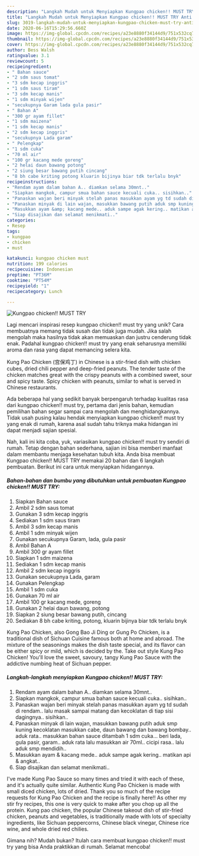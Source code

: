 ```yaml
---
description: "Langkah Mudah untuk Menyiapkan Kungpao chicken!! MUST TRY Anti Gagal"
title: "Langkah Mudah untuk Menyiapkan Kungpao chicken!! MUST TRY Anti Gagal"
slug: 3019-langkah-mudah-untuk-menyiapkan-kungpao-chicken-must-try-anti-gagal
date: 2020-06-16T15:29:56.660Z
image: https://img-global.cpcdn.com/recipes/a23e8880f34144d9/751x532cq70/kungpao-chicken-must-try-foto-resep-utama.jpg
thumbnail: https://img-global.cpcdn.com/recipes/a23e8880f34144d9/751x532cq70/kungpao-chicken-must-try-foto-resep-utama.jpg
cover: https://img-global.cpcdn.com/recipes/a23e8880f34144d9/751x532cq70/kungpao-chicken-must-try-foto-resep-utama.jpg
author: Bess Walsh
ratingvalue: 3.1
reviewcount: 5
recipeingredient:
- " Bahan sauce"
- "2 sdm saus tomat"
- "3 sdm kecap inggris"
- "1 sdm saus tiram"
- "3 sdm kecap manis"
- "1 sdm minyak wijen"
- "secukupnya Garam lada gula pasir"
- " Bahan A"
- "300 gr ayam fillet"
- "1 sdm maizena"
- "1 sdm kecap manis"
- "2 sdm kecap inggris"
- "secukupnya Lada garam"
- " Pelengkap"
- "1 sdm cuka"
- "70 ml air"
- "100 gr kacang mede goreng"
- "2 helai daun bawang potong"
- "2 siung besar bawang putih cincang"
- "8 bh cabe kriting potong kluarin bijinya biar tdk terlalu bnyk"
recipeinstructions:
- "Rendam ayam dalam bahan A.. diamkan selama 30mnt.."
- "Siapkan mangkok, campur smua bahan sauce kecuali cuka.. sisihkan.."
- "Panaskan wajan beri minyak stelah panas masukkan ayam yg td sudah di rendam.. lalu masak sampai matang dan kecoklatan di tiap sisi dagingnya.. sisihkan.."
- "Panaskan minyak di lain wajan, masukkan bawang putih aduk smp kuning kecoklatan masukkan cabe, daun bawang dan bawang bombay.. aduk rata.. masukkan bahan sauce ditambah 1 sdm cuka... beri lada, gula pasir, garam.. aduk rata lalu masukkan air 70ml.. cicipi rasa.. lalu aduk smp mendidih.."
- "Masukkan ayam &amp; kacang mede.. aduk sampe agak kering.. matikan api &amp; angkat.."
- "Siap disajikan dan selamat menikmati.."
categories:
- Resep
tags:
- kungpao
- chicken
- must

katakunci: kungpao chicken must 
nutrition: 199 calories
recipecuisine: Indonesian
preptime: "PT36M"
cooktime: "PT54M"
recipeyield: "1"
recipecategory: Lunch

---
```



![Kungpao chicken!! MUST TRY](https://img-global.cpcdn.com/recipes/a23e8880f34144d9/751x532cq70/kungpao-chicken-must-try-foto-resep-utama.jpg)

Lagi mencari inspirasi resep kungpao chicken!! must try yang unik? Cara membuatnya memang tidak susah dan tidak juga mudah. Jika salah mengolah maka hasilnya tidak akan memuaskan dan justru cenderung tidak enak. Padahal kungpao chicken!! must try yang enak seharusnya memiliki aroma dan rasa yang dapat memancing selera kita.

Kung Pao Chicken (宫保鸡丁) in Chinese is a stir-fried dish with chicken cubes, dried chili pepper and deep-fried peanuts. The tender taste of the chicken matches great with the crispy peanuts with a combined sweet, sour and spicy taste. Spicy chicken with peanuts, similar to what is served in Chinese restaurants.

Ada beberapa hal yang sedikit banyak berpengaruh terhadap kualitas rasa dari kungpao chicken!! must try, pertama dari jenis bahan, kemudian pemilihan bahan segar sampai cara mengolah dan menghidangkannya. Tidak usah pusing kalau hendak menyiapkan kungpao chicken!! must try yang enak di rumah, karena asal sudah tahu triknya maka hidangan ini dapat menjadi sajian spesial.


Nah, kali ini kita coba, yuk, variasikan kungpao chicken!! must try sendiri di rumah. Tetap dengan bahan sederhana, sajian ini bisa memberi manfaat dalam membantu menjaga kesehatan tubuh kita. Anda bisa membuat Kungpao chicken!! MUST TRY memakai 20 bahan dan 6 langkah pembuatan. Berikut ini cara untuk menyiapkan hidangannya.

<!--inarticleads1-->

##### Bahan-bahan dan bumbu yang dibutuhkan untuk pembuatan Kungpao chicken!! MUST TRY:

1. Siapkan  Bahan sauce
1. Ambil 2 sdm saus tomat
1. Gunakan 3 sdm kecap inggris
1. Sediakan 1 sdm saus tiram
1. Ambil 3 sdm kecap manis
1. Ambil 1 sdm minyak wijen
1. Gunakan secukupnya Garam, lada, gula pasir
1. Ambil  Bahan A
1. Ambil 300 gr ayam fillet
1. Siapkan 1 sdm maizena
1. Sediakan 1 sdm kecap manis
1. Ambil 2 sdm kecap inggris
1. Gunakan secukupnya Lada, garam
1. Gunakan  Pelengkap
1. Ambil 1 sdm cuka
1. Gunakan 70 ml air
1. Ambil 100 gr kacang mede, goreng
1. Gunakan 2 helai daun bawang, potong
1. Siapkan 2 siung besar bawang putih, cincang
1. Sediakan 8 bh cabe kriting, potong, kluarin bijinya biar tdk terlalu bnyk


Kung Pao Chicken, also Gong Bao Ji Ding or Gung Po Chicken, is a traditional dish of Sichuan Cuisine famous both at home and abroad. The mixture of the seasonings makes the dish taste special, and its flavor can be either spicy or mild, which is decided by the. Take out style Kung Pao Chicken! You&#39;ll love the sweet, savoury, tangy Kung Pao Sauce with the addictive numbing heat of Sichuan pepper. 

<!--inarticleads2-->

##### Langkah-langkah menyiapkan Kungpao chicken!! MUST TRY:

1. Rendam ayam dalam bahan A.. diamkan selama 30mnt..
1. Siapkan mangkok, campur smua bahan sauce kecuali cuka.. sisihkan..
1. Panaskan wajan beri minyak stelah panas masukkan ayam yg td sudah di rendam.. lalu masak sampai matang dan kecoklatan di tiap sisi dagingnya.. sisihkan..
1. Panaskan minyak di lain wajan, masukkan bawang putih aduk smp kuning kecoklatan masukkan cabe, daun bawang dan bawang bombay.. aduk rata.. masukkan bahan sauce ditambah 1 sdm cuka... beri lada, gula pasir, garam.. aduk rata lalu masukkan air 70ml.. cicipi rasa.. lalu aduk smp mendidih..
1. Masukkan ayam &amp; kacang mede.. aduk sampe agak kering.. matikan api &amp; angkat..
1. Siap disajikan dan selamat menikmati..


I&#39;ve made Kung Pao Sauce so many times and tried it with each of these, and it&#39;s actually quite similar. Authentic Kung Pao Chicken is made with small diced chicken, lots of dried. Thank you so much of the recipe requests for Kung Pao Chicken and the recipe is finally here!! As other my stir fry recipes, this one is very quick to make after you chop up all the protein. Kung pao chicken, the popular Chinese takeout dish of stir-fried chicken, peanuts and vegetables, is traditionally made with lots of specialty ingredients, like Sichuan peppercorns, Chinese black vinegar, Chinese rice wine, and whole dried red chilies. 

Gimana nih? Mudah bukan? Itulah cara membuat kungpao chicken!! must try yang bisa Anda praktikkan di rumah. Selamat mencoba!
